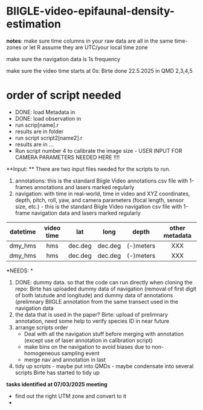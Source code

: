 # BIIGLE-video-epifaunal-density-estimation

**notes**: make sure time columns in your raw data are all in the same time-zones or let R assume they are UTC/your local time zone

make sure the navigation data is 1s frequency 

make sure the video time starts at 0s: Birte done 22.5.2025 in QMD 2,3,4,5

# order of script needed 
- DONE: load Metadata in
- DONE: load observation in
- run scrip[name].r
- results are in folder
- run script script2[name2].r
- results are in ...
- Run script number 4 to calibrate the image size - USER INPUT FOR CAMERA PARAMETERS NEEDED HERE !!!! 


**Input: ** There are two input files needed for the scripts to run.
1) annotations: this is the standard Biigle Video annotations csv file with 1-frames annotations and lasers marked regularly
2) navigation: with time in real-world, time in video and XYZ coordinates, depth, pitch, roll, yaw, and camera parameters (focal length, sensor size, etc.) - this is the standard Biigle Video navigation csv file with 1-frame navigation data and lasers marked regularly

|  datetime| video time | lat | long | depth | other metadata |
| :---: | :---: | :---: | :---: | :---: | :---: |
| dmy_hms | hms | dec.deg | dec.deg | (-)meters | XXX |
| dmy_hms | hms | dec.deg | dec.deg | (-)meters | XXX | 





*NEEDS: *
1) DONE: dummy data. so that the code can run directly when cloning the repo: Birte has uploaded dummy data of navigation (removal of first digit of both latutude and longitude) and dummy data of annotations (prelimnary BIIGLE annotation from the same transect used in the navigation data 
2) the data that is used in the paper? Birte: upload of prelimnary annotation, need some help to verify species ID in near future
3) arrange scripts order 
    - Deal with all the navigation stuff before merging with annotation (except use of laser annotation in calibration script)
    - make bins on the navigation to avoid biases due to non-homogeneous sampling event
    - merge nav and annotation in last
4) tidy up scripts - maybe put into QMDs - maybe condensate into several scripts Birte has started to tidy up 

**tasks identified at 07/03/2025 meeting**

- find out the right UTM zone and convert to it
- 
